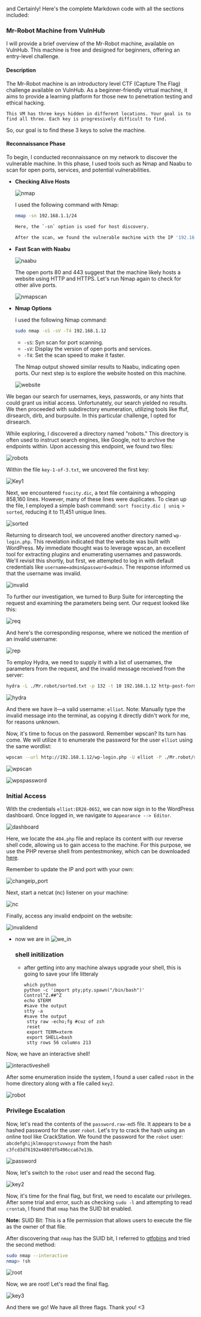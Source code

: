   and
Certainly! Here's the complete Markdown code with all the sections included:


### Mr-Robot Machine from VulnHub

I will provide a brief overview of the Mr-Robot machine, available on VulnHub. This machine is free and designed for beginners, offering an entry-level challenge.

#### Description
The Mr-Robot machine is an introductory level CTF (Capture The Flag) challenge available on VulnHub. As a beginner-friendly virtual machine, it aims to provide a learning platform for those new to penetration testing and ethical hacking.

`This VM has three keys hidden in different locations. Your goal is to find all three. Each key is progressively difficult to find.`

So, our goal is to find these 3 keys to solve the machine.

#### Reconnaissance Phase
To begin, I conducted reconnaissance on my network to discover the vulnerable machine. In this phase, I used tools such as Nmap and Naabu to scan for open ports, services, and potential vulnerabilities.

- **Checking Alive Hosts**
  
  ![nmap](https://github.com/MohamedAboElnasr/CTF/assets/114421344/aec6fedb-e758-43d0-80e9-980175c80bc3)
  
  I used the following command with Nmap:
  ```bash
  nmap -sn 192.168.1.1/24
 
  Here, the `-sn` option is used for host discovery.
  
  After the scan, we found the vulnerable machine with the IP '192.168.1.12', so let's proceed with our enumeration.

- **Fast Scan with Naabu**

  ![naabu](https://github.com/MohamedAboElnasr/CTF/assets/114421344/4e1df764-c848-4858-8fcc-cd3d5478103f)
  
  The open ports 80 and 443 suggest that the machine likely hosts a website using HTTP and HTTPS. Let's run Nmap again to check for other alive ports.
  
  ![nmapscan](https://github.com/MohamedAboElnasr/CTF/assets/114421344/9dfb1788-bcd8-4c47-94ad-c44af64a284f)

- **Nmap Options**

  I used the following Nmap command:
  ```bash
  sudo nmap -sS -sV -T4 192.168.1.12
  ```
  - `-sS`: Syn scan for port scanning.
  - `-sV`: Display the version of open ports and services.
  - `-T4`: Set the scan speed to make it faster.

  The Nmap output showed similar results to Naabu, indicating open ports. Our next step is to explore the website hosted on this machine.

  ![website](https://github.com/MohamedAboElnasr/CTF/assets/114421344/491ddf1c-4a8c-4718-8501-766edbb3dfa2)

We began our search for usernames, keys, passwords, or any hints that could grant us initial access. Unfortunately, our search yielded no results. We then proceeded with subdirectory enumeration, utilizing tools like ffuf, dirsearch, dirb, and burpsuite. In this particular challenge, I opted for dirsearch.

While exploring, I discovered a directory named "robots." This directory is often used to instruct search engines, like Google, not to archive the endpoints within. Upon accessing this endpoint, we found two files:

![robots](https://github.com/MohamedAboElnasr/CTF/assets/114421344/f3ac0b0a-3c78-414f-a56a-2c60426e4137)

Within the file `key-1-of-3.txt`, we uncovered the first key:

![Key1](https://github.com/MohamedAboElnasr/CTF/assets/114421344/837bfb9d-d46b-4ad9-acbc-6f4b07cb4bea)

Next, we encountered `fsocity.dic`, a text file containing a whopping 858,160 lines. However, many of these lines were duplicates. To clean up the file, I employed a simple bash command: `sort fsocity.dic | uniq > sorted`, reducing it to 11,451 unique lines.

![sorted](https://github.com/MohamedAboElnasr/CTF/assets/114421344/60d744a7-4d72-466e-96f0-d45d7c90bf7b)

Returning to dirsearch tool, we uncovered another directory named `wp-login.php`. This revelation indicated that the website was built with WordPress. My immediate thought was to leverage wpscan, an excellent tool for extracting plugins and enumerating usernames and passwords. We'll revisit this shortly, but first, we attempted to log in with default credentials like `username=admin&password=admin`. The response informed us that the username was invalid.

![invalid](https://github.com/MohamedAboElnasr/CTF/assets/114421344/e751a152-9ecc-41bd-8ce9-f87a224bd708)

To further our investigation, we turned to Burp Suite for intercepting the request and examining the parameters being sent. Our request looked like this:

![req](https://github.com/MohamedAboElnasr/CTF/assets/114421344/6d760a58-c872-4498-96c6-cd273d2fc2ef)

And here's the corresponding response, where we noticed the mention of an invalid username:

![rep](https://github.com/MohamedAboElnasr/CTF/assets/114421344/39118a5d-41f4-45cb-97bf-21bf04a1b319)
<br>


To employ Hydra, we need to supply it with a list of usernames, the parameters from the request, and the invalid message received from the server:

```bash
hydra -L ./Mr.robot/sorted.txt -p 132 -t 10 192.168.1.12 http-post-form -I '/wp-login.php:log=^USER^&pwd=^PASS^&wp-submit=Log+In:F=Invalid username'
```

![hydra](https://github.com/MohamedAboElnasr/CTF/assets/114421344/1e418d2f-05d7-40aa-9073-0bf243e15581)
<br>

And there we have it—a valid username: `elliot`. Note: Manually type the invalid message into the terminal, as copying it directly didn't work for me, for reasons unknown.

Now, it's time to focus on the password. Remember wpscan? Its turn has come. We will utilize it to enumerate the password for the user `elliot` using the same wordlist:

```bash
wpscan --url http://192.168.1.12/wp-login.php -U elliot -P ./Mr.robot/sorted.txt
```

![wpscan](https://github.com/MohamedAboElnasr/CTF/assets/114421344/29b3ce20-9be0-4395-8690-f32f3148bb6c)
<br>

![wpspassword](https://github.com/MohamedAboElnasr/CTF/assets/114421344/a20b6504-cbc0-42b5-94cb-2eb0676f8864)
<br>

### Initial Access

With the credentials `elliot:ER28-0652`, we can now sign in to the WordPress dashboard. Once logged in, we navigate to `Appearance --> Editor`.

![dashboard](https://github.com/MohamedAboElnasr/CTF/assets/114421344/30b2ee54-67ea-4a80-bd0f-60997263ee1b)

Here, we locate the `404.php` file and replace its content with our reverse shell code, allowing us to gain access to the machine. For this purpose, we use the PHP reverse shell from pentestmonkey, which can be downloaded [here](https://github.com/pentestmonkey/php-reverse-shell).

Remember to update the IP and port with your own:

![changeip_port](https://github.com/MohamedAboElnasr/CTF/assets/114421344/9d3a6578-f253-4b20-bea6-6e049040ee03)

Next, start a netcat (nc) listener on your machine:

![nc](https://github.com/MohamedAboElnasr/CTF/assets/114421344/ff41bc37-dbb6-41f0-9489-fba93a8654e9)

Finally, access any invalid endpoint on the website:

![invalidend](https://github.com/MohamedAboElnasr/CTF/assets/114421344/55fde1cf-9014-4ba6-a542-aca7f267ba26)



* now we are in
  ![we_in](https://github.com/MohamedAboElnasr/CTF/assets/114421344/7d7565bb-2cad-42d7-a77f-21d0fd56b05b)
  <br>
  ### shell initilization
  * after getting into any machine always upgrade your shell, this is going to save your life litteraly
    ```
    which python
    python -c 'import pty;pty.spawn("/bin/bash")'
    Control^Z.##^Z
    echo $TERM
    #save the output
    stty -a
    #save the output
     stty raw -echo;fg #cuz of zsh
     reset
     export TERM=xterm
     export SHELL=bash
     stty rows 56 columns 213 
    ```
 Now, we have an interactive shell!

![interactiveshell](https://github.com/MohamedAboElnasr/CTF/assets/114421344/d8ed4a77-e33a-4aff-961e-10ca527622ae)

After some enumeration inside the system, I found a user called `robot` in the home directory along with a file called `key2`.

![robot](https://github.com/MohamedAboElnasr/CTF/assets/114421344/dd31a1c0-75e1-4e13-ac79-715f24ccaeb7)

### Privilege Escalation

Now, let's read the contents of the `password.raw-md5` file. It appears to be a hashed password for the user `robot`. Let's try to crack the hash using an online tool like CrackStation. We found the password for the `robot` user: `abcdefghijklmnopqrstuvwxyz` from the hash `c3fcd3d76192e4007dfb496cca67e13b`.

![password](https://github.com/MohamedAboElnasr/CTF/assets/114421344/5854fd3b-30fe-4da4-89ce-7622eac08656)

Now, let's switch to the `robot` user and read the second flag.

![key2](https://github.com/MohamedAboElnasr/CTF/assets/114421344/8c4f6bf0-8e16-439c-803b-058ab9d9d4ae)

Now, it's time for the final flag, but first, we need to escalate our privileges.
After some trial and error, such as checking `sudo -l` and attempting to read `crontab`, I found that `nmap` has the SUID bit enabled.

**Note:**
SUID Bit: This is a file permission that allows users to execute the file as the owner of that file.

After discovering that `nmap` has the SUID bit, I referred to [gtfobins](https://gtfobins.github.io/gtfobins/nmap/#suid) and tried the second method:

```bash
sudo nmap --interactive
nmap> !sh
```

![root](https://github.com/MohamedAboElnasr/CTF/assets/114421344/dac25751-cb87-4cf6-baf4-f6687487da31)

Now, we are root! Let's read the final flag.

![key3](https://github.com/MohamedAboElnasr/CTF/assets/114421344/fe844a80-09da-46cd-8e23-7c686d80fad2)

And there we go! We have all three flags. Thank you! <3
